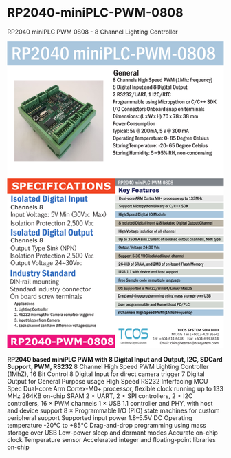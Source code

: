 # RP2040-miniPLC-PWM-0808
RP2040 miniPLC PWM 0808 - 8 Channel Lighting Controller

<p align="center">
  <img src="https://raw.githubusercontent.com/cgtan2020/RP2040-miniPLC-PWM-0808/main/RP2040 miniPLC-PWM-300DPI.png" alt="MicroPython Logo"/>
</p>

<b> 
RP2040 based miniPLC PWM with 8 Digital Input and Output, I2C, SDCard Support, PWM, RS232
</b>
8 Channel High Speed PWM Lighting Controller (1MhZ), 16 Bit Control
8 Digital Input for direct camera trigger
7 Digital Output for General Purpose usage
High Speed RS232 Interfacing
MCU Spec
Dual-core Arm Cortex-M0+ processor, flexible clock running up to 133 MHz
264KB on-chip SRAM
2 × UART, 2 × SPI controllers, 2 × I2C controllers, 16 × PWM channels
1 × USB 1.1 controller and PHY, with host and device support
8 × Programmable I/O (PIO) state machines for custom peripheral support
Supported input power 1.8–5.5V DC
Operating temperature -20°C to +85°C
Drag-and-drop programming using mass storage over USB
Low-power sleep and dormant modes
Accurate on-chip clock
Temperature sensor
Accelerated integer and floating-point libraries on-chip
